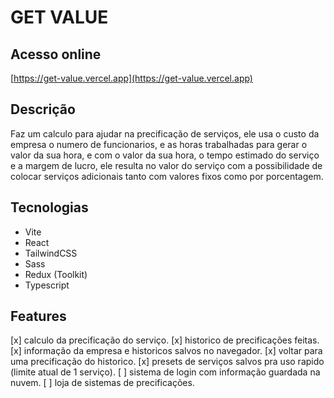 # GET VALUE

## Acesso online

[https://get-value.vercel.app](https://get-value.vercel.app)

## Descrição

Faz um calculo para ajudar na precificação de serviços, ele usa o custo da empresa o numero de funcionarios, e as horas trabalhadas para gerar o valor da sua hora, e com o valor da sua hora, o tempo estimado do serviço e a margem de lucro, ele resulta no valor do serviço com a possibilidade de colocar serviços adicionais tanto com valores fixos como por porcentagem.

## Tecnologias

* Vite
* React
* TailwindCSS
* Sass
* Redux (Toolkit)
* Typescript

## Features

[x] calculo da precificação do serviço.
[x] historico de precificações feitas.
[x] informação da empresa e historicos salvos no navegador.
[x] voltar para uma precificação do historico.
[x] presets de serviços salvos pra uso rapido (limite atual de 1 serviço).
[ ] sistema de login com informação guardada na nuvem.
[ ] loja de sistemas de precificações.
